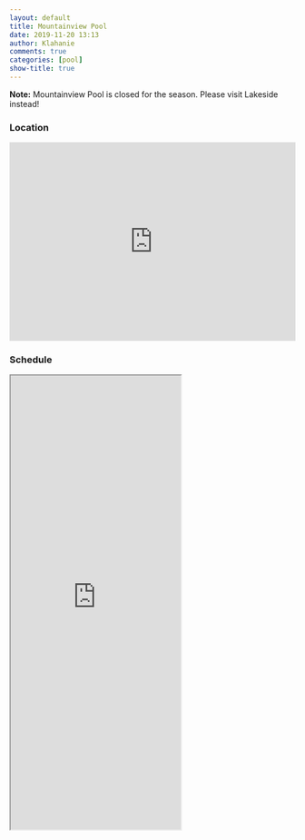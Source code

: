 ```yaml
---
layout: default
title: Mountainview Pool
date: 2019-11-20 13:13
author: Klahanie
comments: true
categories: [pool]
show-title: true
---
```


<div class="alert alert-info">

<b>Note:</b> Mountainview Pool is closed for the season. Please visit Lakeside instead! 

</div>

### Location

<div class="img-fluid img-thumbnail mb-4">
  <iframe id="gmap_canvas" style="width:100%; height:350px;" src="https://maps.google.com/maps?q=mountainview%20pool%20klahanie&t=k&z=19&ie=UTF8&iwloc=&output=embed" frameborder="0" scrolling="no" marginheight="0" marginwidth="0"></iframe>
</div>

### Schedule 

<iframe class="w-100" style="height:800px;" src="https://teamup.com/ksniipnjuj49yse6i2?fbclid=IwAR02TThOnJr-41seDp4-TJaT2OCt6sOWv9H2IHxfh-3W2BWzmcViluCJ2W8"></iframe>

